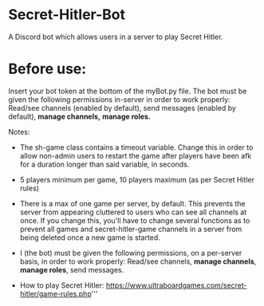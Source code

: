 # Secret-Hitler-Bot

A Discord bot which allows users in a server to play Secret Hitler.

# Before use:
Insert your bot token at the bottom of the myBot.py file.
The bot must be given the following permissions in-server in order to work properly: 
    Read/see channels (enabled by default),
    send messages (enabled by default),
    **manage channels,** 
    **manage roles.** 
    
Notes:

* The sh-game class contains a timeout variable. Change this in order to allow non-admin users to restart the game after players have been afk for a duration longer than said variable, in seconds.

* 5 players minimum per game, 10 players maximum (as per Secret Hitler rules)

* There is a max of one game per server, by default. This prevents the server from appearing cluttered to users who can see all channels at once. If you change this, you'll have to change several functions as to prevent all games and secret-hitler-game channels in a server from being deleted once a new game is started.

* I (the bot) must be given the following permissions, on a per-server basis, in order to work properly: Read/see channels, **manage channels**, **manage roles**, send messages.

* How to play Secret Hitler: https://www.ultraboardgames.com/secret-hitler/game-rules.php'''

    
